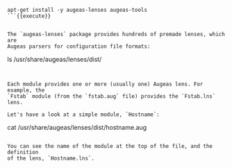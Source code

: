 
```
apt-get install -y augeas-lenses augeas-tools
```{{execute}}


The `augeas-lenses` package provides hundreds of premade lenses, which are
Augeas parsers for configuration file formats:

```
ls /usr/share/augeas/lenses/dist/
```{{execute}}


Each module provides one or more (usually one) Augeas lens. For example, the
`Fstab` module (from the `fstab.aug` file) provides the `Fstab.lns` lens.

Let's have a look at a simple module, `Hostname`:

```
cat /usr/share/augeas/lenses/dist/hostname.aug
```{{execute}}

You can see the name of the module at the top of the file, and the definition
of the lens, `Hostname.lns`.
